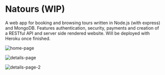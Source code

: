 # Natours (WIP)

A web app for booking and browsing tours written in Node.js (with express) and MongoDB. Features authentication, security, payments and creation of a RESTful API and server side rendered website. Will be deployed with Heroku once finished.

![home-page](https://i.imgur.com/5K8Q7JN.png)

![details-page](https://i.imgur.com/tpaZpsX.png)

![details-page-2](https://i.imgur.com/UFAaXij.png)
